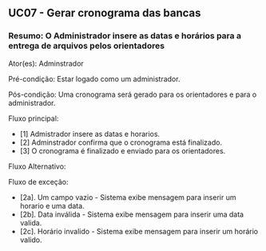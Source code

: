 ## UC07 -  Gerar cronograma das bancas 

### Resumo: O Administrador insere as datas e horários para a entrega de arquivos pelos orientadores  

Ator(es): Adminstrador

Pré-condição: Estar logado como um administrador.

Pós-condição: Uma cronograma será gerado para os orientadores e para o administrador.

Fluxo principal:

- [1] Admistrador insere as datas e horarios.
- [2] Adminstrador confirma que o cronograma está finalizado.
- [3] O cronograma é finalizado e enviado para os orientadores.

Fluxo Alternativo:

Fluxo de exceção: 
- [2a]. Um campo vazio - Sistema exibe mensagem para inserir um horario e uma data.
- [2b]. Data inválida - Sistema exibe mensagem para inserir uma data valida.
- [2c]. Horário invalido - Sistema exibe mensagem para inserir um horário valido.
